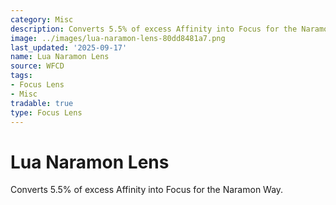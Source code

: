 ```yaml
---
category: Misc
description: Converts 5.5% of excess Affinity into Focus for the Naramon Way.
image: ../images/lua-naramon-lens-80dd8481a7.png
last_updated: '2025-09-17'
name: Lua Naramon Lens
source: WFCD
tags:
- Focus Lens
- Misc
tradable: true
type: Focus Lens
---
```


# Lua Naramon Lens

Converts 5.5% of excess Affinity into Focus for the Naramon Way.

